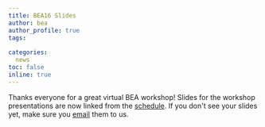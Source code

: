 ```yaml
---
title: BEA16 Slides
author: bea
author_profile: true
tags:
  
categories:
  news
toc: false
inline: true
---
```


Thanks everyone for a great virtual BEA workshop! Slides for the workshop presentations are now linked from the [schedule](/bea/2021#schedule). If you don't see your slides yet, make sure you [email](mailto:bea.nlp.workshop@gmail.com) them to us.
